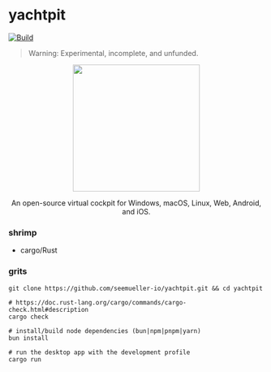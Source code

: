 # yachtpit
[![Build](https://github.com/seemueller-io/yachtpit/actions/workflows/ci.yml/badge.svg)](https://github.com/seemueller-io/yachtpit/actions/workflows/ci.yml)

> Warning: Experimental, incomplete, and unfunded.

<p align="center">
  <img src="https://github.com/seemueller-io/yachtpit/blob/main/yachtpit.png?raw=true" width="250" />
</p>

<p align="center">
An open-source virtual cockpit for Windows, macOS, Linux, Web, Android, and iOS.
</p>


### shrimp
- cargo/Rust

### grits
```shell
git clone https://github.com/seemueller-io/yachtpit.git && cd yachtpit

# https://doc.rust-lang.org/cargo/commands/cargo-check.html#description 
cargo check

# install/build node dependencies (bun|npm|pnpm|yarn)
bun install

# run the desktop app with the development profile
cargo run
```
